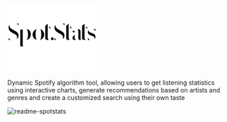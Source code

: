 
![alt text](https://github.com/Johnnybar/spot-stats/blob/master/client/public/readme_spotStats_logo.png?raw=true "Title")

 Dynamic Spotify algorithm tool, allowing users to get listening statistics using interactive charts, generate recommendations based on artists and genres and create a customized search using their own taste

![readme-spotstats](https://github.com/user-attachments/assets/9e16297b-2c19-4fac-9302-c1221b75a232)

